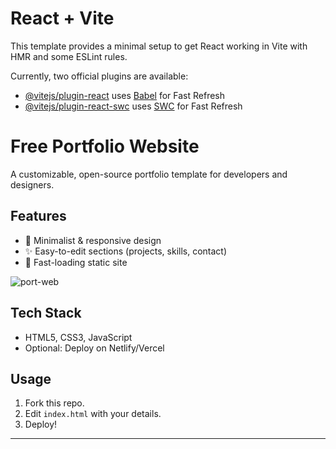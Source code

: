# React + Vite

This template provides a minimal setup to get React working in Vite with HMR and some ESLint rules.

Currently, two official plugins are available:

- [@vitejs/plugin-react](https://github.com/vitejs/vite-plugin-react/blob/main/packages/plugin-react/README.md) uses [Babel](https://babeljs.io/) for Fast Refresh
- [@vitejs/plugin-react-swc](https://github.com/vitejs/vite-plugin-react-swc) uses [SWC](https://swc.rs/) for Fast Refresh

# Free Portfolio Website  

A customizable, open-source portfolio template for developers and designers.  

## Features  
- 🌈 Minimalist & responsive design  
- ✨ Easy-to-edit sections (projects, skills, contact)  
- 🚀 Fast-loading static site
  
![port-web](https://github.com/user-attachments/assets/4f4df062-b4b2-4f43-999d-0ded3291ecce)

## Tech Stack  
- HTML5, CSS3, JavaScript  
- Optional: Deploy on Netlify/Vercel  

## Usage  
1. Fork this repo.  
2. Edit `index.html` with your details.  
3. Deploy!  

---
